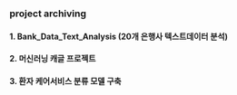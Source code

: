 ### project archiving
#### 1. Bank_Data_Text_Analysis (20개 은행사 텍스트데이터 분석)
#### 2. 머신러닝 캐글 프로젝트
#### 3. 환자 케어서비스 분류 모델 구축
